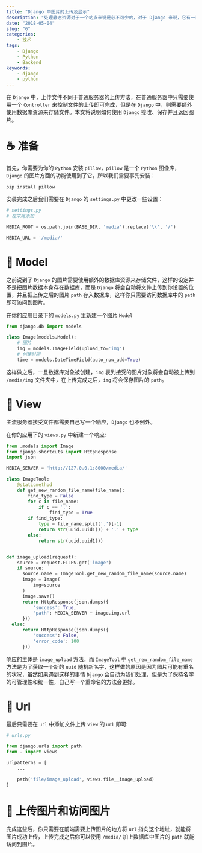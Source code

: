 ```yaml
---
title: "Django 中图片的上传及显示"
description: "处理静态资源对于一个站点来说是必不可少的，对于 Django 来说，它有一套自己规定的静态资源管理方法，如果需要在 Django 中激活图片上传功能，不但需要自己写一个 Controller 来完成文件的接受，还需要使用额外的数据库资源来存储文件，本文将阐述如何使用 Django 接受、保存并返回图片。"
date: "2018-05-04"
slug: "6"
categories:
    - 技术
tags:
    - Django
    - Python
    - Backend
keywords:
    - django
    - python
---
```


在 `Django` 中，上传文件不同于普通服务器的上传方法，在普通服务器中只需要使用一个 `Controller` 来控制文件的上传即可完成，但是在 `Django` 中，则需要额外使用数据库资源来存储文件。本文将说明如何使用 `Django` 接收、保存并且返回图片。

# ☕ 准备
首先，你需要为你的 `Python` 安装 `pillow`，`pillow` 是一个 `Python` 图像库，`Django` 的图片方面的功能使用到了它，所以我们需要事先安装：

```
pip install pillow
```

安装完成之后我们需要在 `Django` 的 `settings.py` 中更改一些设置：

```python
# settings.py
# 在末尾添加

MEDIA_ROOT = os.path.join(BASE_DIR, 'media').replace('\\', '/')

MEDIA_URL = '/media/'
```

# 🎫 Model
之前说到了 `Django` 的图片需要使用额外的数据库资源来存储文件，这样的设定并不是把图片数据本身存在数据库，而是 `Django` 将会自动将文件上传到你设置的位置，并且把上传之后的图片 `path` 存入数据库，这样你只需要访问数据库中的 `path` 即可访问到图片。

在你的应用目录下的 `models.py` 里新建一个图片 `Model`

```python
from django.db import models

class Image(models.Model):
    # 图片
    img = models.ImageField(upload_to='img')
    # 创建时间
    time = models.DateTimeField(auto_now_add=True)
```

这样做之后，一旦数据库对象被创建，`img` 表列接受的图片对象将会自动被上传到 `/media/img` 文件夹中，在上传完成之后，`img` 将会保存图片的 `path`。

# 🧀 View
主流服务器接受文件都需要自己写一个响应，`Django` 也不例外。

在你的应用下的 `views.py` 中新建一个响应:

```python
from .models import Image
from django.shortcuts import HttpResponse
import json

MEDIA_SERVER = 'http://127.0.0.1:8000/media/'

class ImageTool:
    @staticmethod
    def get_new_random_file_name(file_name):
        find_type = False
        for c in file_name:
            if c == '.':
                find_type = True
        if find_type:
            type = file_name.split('.')[-1]
            return str(uuid.uuid1()) + '.' + type
        else:
            return str(uuid.uuid1())


def image_upload(request):
    source = request.FILES.get('image')
    if source:
      source.name = ImageTool.get_new_random_file_name(source.name)
      image = Image(
          img=source
      )
      image.save()
      return HttpResponse(json.dumps({
          'success': True,
          'path': MEDIA_SERVER + image.img.url
      }))
  else:
      return HttpResponse(json.dumps({
          'success': False,
          'error_code': 100
      }))
```

响应的主体是 `image_upload` 方法，而 `ImageTool` 中 `get_new_random_file_name` 方法是为了获取一个新的 `uuid` 随机新名字，这样做的原因是因为图片可能有重名的状况，虽然如果遇到这样的事情 `Django` 会自动为我们处理，但是为了保持名字的可管理性和统一性，自己写一个重命名的方法会更好。

# 🍗 Url
最后只需要在 `url` 中添加文件上传 `view` 的 `url` 即可:

```python
# urls.py

from django.urls import path
from . import views

urlpatterns = [
    ...

    path('file/image_upload', views.file__image_upload)
]
```

# 🎉 上传图片和访问图片
完成这些后，你只需要在前端需要上传图片的地方将 `url` 指向这个地址，就能将图片成功上传，上传完成之后你可以使用 `/media/` 加上数据库中图片的 `path` 就能访问到图片。

